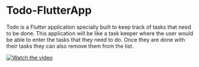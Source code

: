 # Todo-FlutterApp

Todo is a Flutter application specially built to keep track of tasks
that need to be done. This application will be like a task keeper
where the user would be able to enter the tasks that they need to do.
Once they are done with their tasks they can also remove them from
the list.


[![Watch the video](https://images.app.goo.gl/7AyBjTD7FawBj4sB9)](https://youtu.be/2yb_02NwX7Y)


